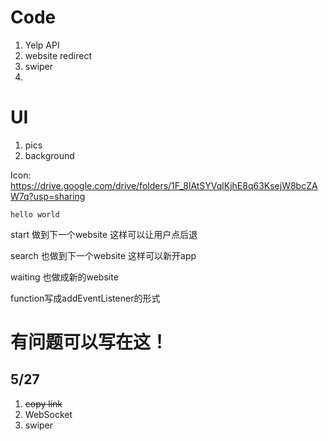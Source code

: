# Code
1. Yelp API
2. website redirect
3. swiper
4.

# UI
1. pics
2. background

Icon:
https://drive.google.com/drive/folders/1F_8lAtSYVqlKjhE8q63KsejW8bcZAW7q?usp=sharing

```
hello world
```


start 做到下一个website 这样可以让用户点后退

search 也做到下一个website 这样可以新开app

waiting 也做成新的website

function写成addEventListener的形式

# 有问题可以写在这！

## 5/27 

1. ~~copy link~~
2. WebSocket
3. swiper